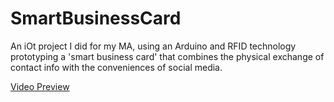 # SmartBusinessCard
An iOt project I did for my MA, using an Arduino and RFID technology prototyping a 'smart business card' that combines the physical exchange of contact info with the conveniences of social media. 

[Video Preview](https://www.youtube.com/watch?v=UOHBmYEsJWM&list=PL-NnYe7Gny-yBkWCFSvW0jPYxSkhHtNyJ)
